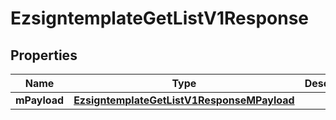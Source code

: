 
# EzsigntemplateGetListV1Response

## Properties
| Name | Type | Description | Notes |
| ------------ | ------------- | ------------- | ------------- |
| **mPayload** | [**EzsigntemplateGetListV1ResponseMPayload**](EzsigntemplateGetListV1ResponseMPayload.md) |  |  |




